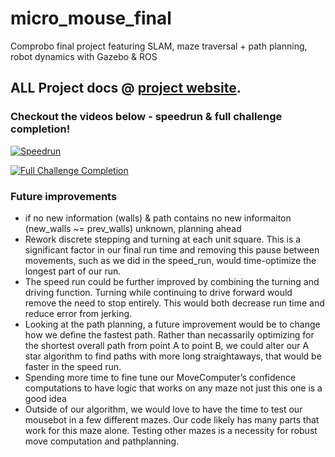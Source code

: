 # micro_mouse_final
Comprobo final project featuring SLAM, maze traversal + path planning, robot dynamics with Gazebo &amp; ROS

## ALL Project docs @ [project website](http://gammafla.me/micro_mouse_final/).

### Checkout the videos below - speedrun & full challenge completion!

[![Speedrun](https://img.youtube.com/vi/Khu0GxKtttg/0.jpg)](https://www.youtube.com/watch?v=Khu0GxKtttg )

[![Full Challenge Completion](https://img.youtube.com/vi/e3KHShxfUm0/0.jpg)](https://www.youtube.com/watch?v=e3KHShxfUm0 )


### Future improvements
- if no new information (walls) & path contains no new informaiton (new_walls ~= prev_walls) unknown, planning ahead 
- Rework discrete stepping and turning at each unit square. This is a significant factor in our final run time and removing this pause between movements, such as we did in the speed_run, would time-optimize the longest part of our run.
- The speed run could be further improved by combining the turning and driving function. Turning while continuing to drive forward would remove the need to stop entirely. This would both decrease run time and reduce error from jerking.
- Looking at the path planning, a future improvement would be to change how we define the fastest path. Rather than necassarily optimizing for the shortest overall path from point A to point B, we could alter our A star algorithm to find paths with more long straightaways, that would be faster in the speed run.
- Spending more time to fine tune our MoveComputer’s confidence computations to have logic that works on any maze not just this one is a good idea 
- Outside of our algorithm, we would love to have the time to test our mousebot in a few different mazes. Our code likely has many parts that work for this maze alone. Testing other mazes is a necessity for robust move computation and pathplanning.